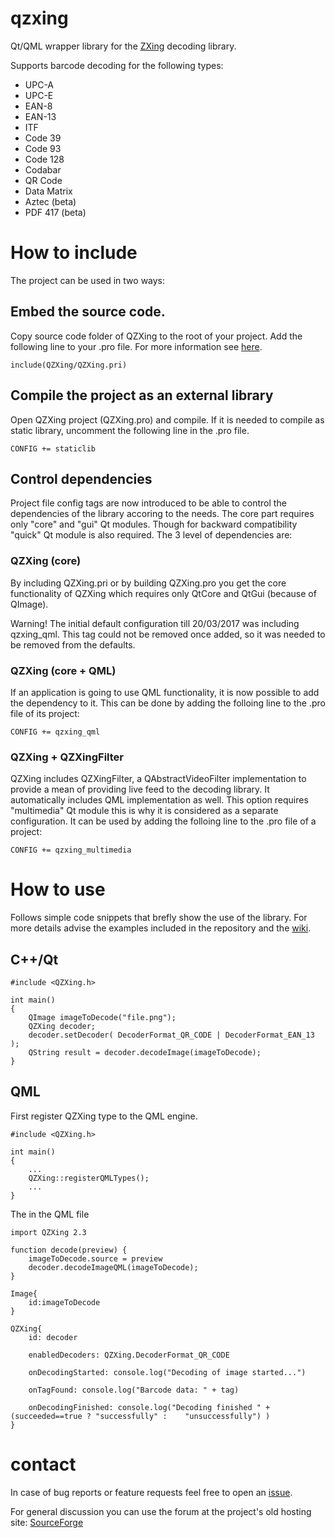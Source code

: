 # qzxing
Qt/QML wrapper library for the [ZXing](https://github.com/zxing/zxing) decoding library. 

Supports barcode decoding for the following types: 

 * UPC-A 	
 * UPC-E 	
 * EAN-8 	
 * EAN-13 	
 * ITF 	
 * Code 39 
 * Code 93 	
 * Code 128 	
 * Codabar 	
 * QR Code
 * Data Matrix
 * Aztec (beta)
 * PDF 417 (beta)

# How to include

The project can be used in two ways:
## Embed the source code. 
Copy source code folder of QZXing to the root of your project. Add the following line to your .pro file. For more information see [here](https://github.com/ftylitak/qzxing/wiki/Using-the-QZXing-through-the-source-code).
	
	include(QZXing/QZXing.pri)

## Compile the project as an external library
Open QZXing project (QZXing.pro) and compile. If it is needed to compile as static library, uncomment the following line in the .pro file.
	
	CONFIG += staticlib
	
## Control dependencies
Project file config tags are now introduced to be able to control the dependencies of the library accoring to the needs.
The core part requires only "core" and "gui" Qt modules. Though for backward compatibility "quick" Qt module is also required. 
The 3 level of dependencies are:

### QZXing (core)
By including QZXing.pri or by building QZXing.pro you get the core functionality of QZXing which requires only QtCore and QtGui (because of QImage).

Warning! The initial default configuration till 20/03/2017 was including qzxing_qml. This tag could not be removed once added, so it was needed to be removed from the defaults. 

### QZXing (core + QML)
If an application is going to use QML functionality, it is now possible to add the dependency to it. This can be done by adding the folloing line to the .pro file of its project:
	
	CONFIG += qzxing_qml
	
### QZXing + QZXingFilter
QZXing includes QZXingFilter, a QAbstractVideoFilter implementation to provide a mean of providing live feed to the decoding library. It automatically includes QML implementation as well.
This option requires "multimedia" Qt module this is why it is considered as a separate configuration. It can be used by adding the folloing line to the .pro file of a project:

	CONFIG += qzxing_multimedia
	
# How to use

Follows simple code snippets that brefly show the use of the library. For more details advise the examples included in the repository and the [wiki](https://github.com/ftylitak/qzxing/wiki).

## C++/Qt

	
	#include <QZXing.h>

	int main() 
	{
		QImage imageToDecode("file.png");
		QZXing decoder;
		decoder.setDecoder( DecoderFormat_QR_CODE | DecoderFormat_EAN_13 );
		QString result = decoder.decodeImage(imageToDecode);
	}
	
## QML

First register QZXing type to the QML engine.

	#include <QZXing.h>

	int main() 
	{
		...
		QZXing::registerQMLTypes();
		...
	}
	
The in the QML file 

	import QZXing 2.3

	function decode(preview) {
		imageToDecode.source = preview
		decoder.decodeImageQML(imageToDecode);
	}

	Image{
		id:imageToDecode
	}

	QZXing{
		id: decoder

		enabledDecoders: QZXing.DecoderFormat_QR_CODE

		onDecodingStarted: console.log("Decoding of image started...")

		onTagFound: console.log("Barcode data: " + tag)

		onDecodingFinished: console.log("Decoding finished " + (succeeded==true ? "successfully" :    "unsuccessfully") )
	}
 
# contact
In case of bug reports or feature requests feel free to open an [issue](https://github.com/ftylitak/qzxing/issues). 

For general discussion you can use the forum at the project's old hosting site: [SourceForge](https://sourceforge.net/p/qzxing/discussion/general/)
